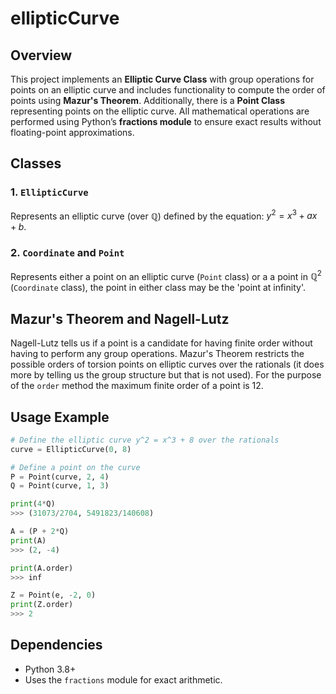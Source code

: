 # ellipticCurve

## Overview

This project implements an **Elliptic Curve Class** with group operations for points on an elliptic curve and includes functionality to compute the order of points using **Mazur's Theorem**. Additionally, there is a **Point Class** representing points on the elliptic curve. All mathematical operations are performed using Python’s **fractions module** to ensure exact results without floating-point approximations.
## Classes

### 1. `EllipticCurve`
Represents an elliptic curve (over $\mathbb{Q}$) defined by the equation: $y^2 = x^3 + ax + b$.
### 2. `Coordinate` and `Point`
Represents either a point on an elliptic curve (`Point` class) or a a point in $\mathbb{Q}^2$ (`Coordinate` class), the point in either class may be the 'point at infinity'.
## Mazur's Theorem and Nagell-Lutz

Nagell-Lutz tells us if a point is a candidate for having finite order without having to perform any group operations. Mazur's Theorem restricts the possible orders of torsion points on elliptic curves over the rationals (it does more by telling us the group structure but that is not used). For the purpose of the `order` method the maximum finite order of a point is 12.
## Usage Example

```python
# Define the elliptic curve y^2 = x^3 + 8 over the rationals
curve = EllipticCurve(0, 8)

# Define a point on the curve
P = Point(curve, 2, 4)
Q = Point(curve, 1, 3)

print(4*Q)
>>> (31073/2704, 5491823/140608)

A = (P + 2*Q)
print(A)
>>> (2, -4)

print(A.order)
>>> inf

Z = Point(e, -2, 0)
print(Z.order)
>>> 2
```

## Dependencies

- Python 3.8+
- Uses the `fractions` module for exact arithmetic.
